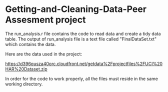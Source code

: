 # Getting-and-Cleaning-Data-Peer Assesment project

The run_analysis.r file contains the code to read data and create a tidy data table. The output of run_analysis file is a text file called "FinalDataSet.txt" which contains the data.

Here are the data used in the project:

https://d396qusza40orc.cloudfront.net/getdata%2Fprojectfiles%2FUCI%20HAR%20Dataset.zip 

In order for the code to work properly, all the files must reside in the same working directory.
